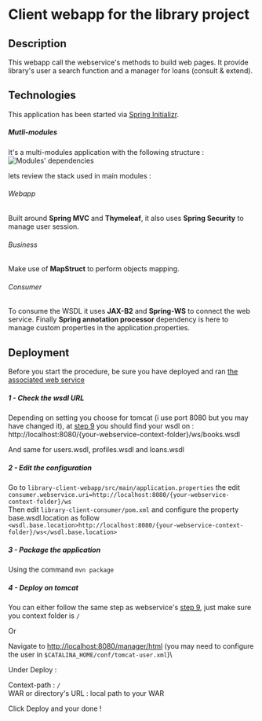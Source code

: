 # Client webapp for the library project  
  
## Description  
  
This webapp call the webservice's methods to build web pages. It provide library's user
a search function and a manager for loans (consult & extend).
  
## Technologies  
  
This application has been started via [Spring Initializr](https://start.spring.io/).  

##### Mutli-modules  

It's a multi-modules application with the following structure :\
![Modules' dependencies](https://raw.githubusercontent.com/xxjokerx/library-client/master/documents/modules.png)

lets review the stack used in main modules :

###### Webapp
Built around **Spring MVC** and **Thymeleaf**, it also uses **Spring Security** to manage user session.

###### Business
Make use of **MapStruct** to perform objects mapping.

###### Consumer
To consume the WSDL it uses **JAX-B2** and **Spring-WS** to connect the web service.
Finally **Spring annotation processor** dependency is here to manage custom properties in the application.properties.


## Deployment

Before you start the procedure, be sure you have deployed and ran [the associated web service](https://github.com/xxjokerx/library-service)

##### 1 - Check the wsdl URL

Depending on setting you choose for tomcat (i use port 8080 but you may have changed it), at [step 9](https://github.com/xxjokerx/library-service) you should find your wsdl on :\
http://localhost:8080/{your-webservice-context-folder}/ws/books.wsdl

And same for users.wsdl, profiles.wsdl and loans.wsdl

##### 2 - Edit the configuration

Go to `library-client-webapp/src/main/application.properties` the edit `consumer.webservice.uri=http://localhost:8080/{your-webservice-context-folder}/ws`\
Then edit `library-client-consumer/pom.xml` and configure the property base.wsdl.location as follow `<wsdl.base.location>http://localhost:8080/{your-webservice-context-folder}/ws</wsdl.base.location>`

##### 3 - Package the application

Using the command `mvn package`

##### 4 - Deploy on tomcat

You can either follow the same step as webservice's [step 9](https://github.com/xxjokerx/library-service#9---deploy-on-external-tomcat), just make sure you context folder is `/`

Or

Navigate to [http://localhost:8080/manager/html]() (you may need to configure the user in `$CATALINA_HOME/conf/tomcat-user.xml`)\

Under Deploy :

Context-path : `/`\
WAR or directory's URL : local path to your WAR

Click Deploy and your done ! 

